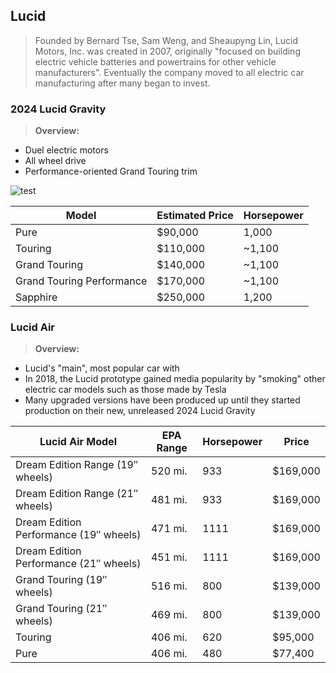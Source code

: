 ## Lucid
> Founded by Bernard Tse, Sam Weng, and Sheaupyng Lin, Lucid Motors, Inc. was created in 2007, originally "focused on building electric vehicle batteries and powertrains for other vehicle manufacturers". Eventually the company moved to all electric car manufacturing after many began to invest. 

### 2024 Lucid Gravity
> **Overview:** 
- Duel electric motors
- All wheel drive
- Performance-oriented Grand Touring trim

![]({{site.baseurl}}/images/gravity.png "test")

| Model | Estimated Price | Horsepower |
| - | - | - |
| Pure | $90,000 | 1,000 |
| Touring | $110,000 | ~1,100 |
| Grand Touring | $140,000 | ~1,100 |
| Grand Touring Performance | $170,000 | ~1,100 |
| Sapphire | $250,000 | 1,200 |


### Lucid Air
> **Overview:**
- Lucid's "main", most popular car with 
- In 2018, the Lucid prototype gained media popularity by "smoking" other electric car models such as those made by Tesla
- Many upgraded versions have been produced up until they started production on their new, unreleased 2024 Lucid Gravity 

| Lucid Air Model | EPA Range | Horsepower | Price |
| - | - | - | - |
| Dream Edition Range (19″ wheels) | 520 mi. | 933 | $169,000 |
| Dream Edition Range (21″ wheels) | 481 mi. | 933 | $169,000 |
| Dream Edition Performance (19″ wheels) | 471 mi. | 1111 | $169,000 |
| Dream Edition Performance (21″ wheels) | 451 mi. | 1111 | $169,000 |
| Grand Touring (19″ wheels) | 516 mi. | 800 | $139,000 |
| Grand Touring (21″ wheels) | 469 mi. | 800 | $139,000 |
| Touring | 406 mi. | 620 | $95,000 |
| Pure | 406 mi. | 480 | $77,400 |
